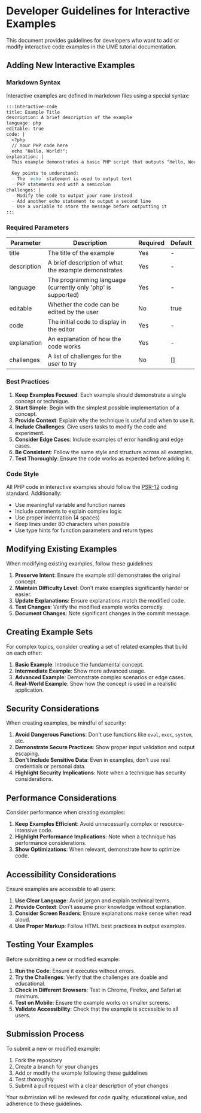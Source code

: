 # Developer Guidelines for Interactive Examples

This document provides guidelines for developers who want to add or modify interactive code examples in the UME tutorial documentation.

## Adding New Interactive Examples

### Markdown Syntax

Interactive examples are defined in markdown files using a special syntax:

```markdown
:::interactive-code
title: Example Title
description: A brief description of the example
language: php
editable: true
code: |
  <?php
  // Your PHP code here
  echo "Hello, World!";
explanation: |
  This example demonstrates a basic PHP script that outputs "Hello, World!".
  
  Key points to understand:
  - The `echo` statement is used to output text
  - PHP statements end with a semicolon
challenges: |
  - Modify the code to output your name instead
  - Add another echo statement to output a second line
  - Use a variable to store the message before outputting it
:::
```

### Required Parameters

| Parameter | Description | Required | Default |
|-----------|-------------|----------|---------|
| title | The title of the example | Yes | - |
| description | A brief description of what the example demonstrates | Yes | - |
| language | The programming language (currently only 'php' is supported) | Yes | - |
| editable | Whether the code can be edited by the user | No | true |
| code | The initial code to display in the editor | Yes | - |
| explanation | An explanation of how the code works | Yes | - |
| challenges | A list of challenges for the user to try | No | [] |

### Best Practices

1. **Keep Examples Focused**: Each example should demonstrate a single concept or technique.
2. **Start Simple**: Begin with the simplest possible implementation of a concept.
3. **Provide Context**: Explain why the technique is useful and when to use it.
4. **Include Challenges**: Give users tasks to modify the code and experiment.
5. **Consider Edge Cases**: Include examples of error handling and edge cases.
6. **Be Consistent**: Follow the same style and structure across all examples.
7. **Test Thoroughly**: Ensure the code works as expected before adding it.

### Code Style

All PHP code in interactive examples should follow the [PSR-12](https://www.php-fig.org/psr/psr-12/) coding standard. Additionally:

- Use meaningful variable and function names
- Include comments to explain complex logic
- Use proper indentation (4 spaces)
- Keep lines under 80 characters when possible
- Use type hints for function parameters and return types

## Modifying Existing Examples

When modifying existing examples, follow these guidelines:

1. **Preserve Intent**: Ensure the example still demonstrates the original concept.
2. **Maintain Difficulty Level**: Don't make examples significantly harder or easier.
3. **Update Explanations**: Ensure explanations match the modified code.
4. **Test Changes**: Verify the modified example works correctly.
5. **Document Changes**: Note significant changes in the commit message.

## Creating Example Sets

For complex topics, consider creating a set of related examples that build on each other:

1. **Basic Example**: Introduce the fundamental concept.
2. **Intermediate Example**: Show more advanced usage.
3. **Advanced Example**: Demonstrate complex scenarios or edge cases.
4. **Real-World Example**: Show how the concept is used in a realistic application.

## Security Considerations

When creating examples, be mindful of security:

1. **Avoid Dangerous Functions**: Don't use functions like `eval`, `exec`, `system`, etc.
2. **Demonstrate Secure Practices**: Show proper input validation and output escaping.
3. **Don't Include Sensitive Data**: Even in examples, don't use real credentials or personal data.
4. **Highlight Security Implications**: Note when a technique has security considerations.

## Performance Considerations

Consider performance when creating examples:

1. **Keep Examples Efficient**: Avoid unnecessarily complex or resource-intensive code.
2. **Highlight Performance Implications**: Note when a technique has performance considerations.
3. **Show Optimizations**: When relevant, demonstrate how to optimize code.

## Accessibility Considerations

Ensure examples are accessible to all users:

1. **Use Clear Language**: Avoid jargon and explain technical terms.
2. **Provide Context**: Don't assume prior knowledge without explanation.
3. **Consider Screen Readers**: Ensure explanations make sense when read aloud.
4. **Use Proper Markup**: Follow HTML best practices in output examples.

## Testing Your Examples

Before submitting a new or modified example:

1. **Run the Code**: Ensure it executes without errors.
2. **Try the Challenges**: Verify that the challenges are doable and educational.
3. **Check in Different Browsers**: Test in Chrome, Firefox, and Safari at minimum.
4. **Test on Mobile**: Ensure the example works on smaller screens.
5. **Validate Accessibility**: Check that the example is accessible to all users.

## Submission Process

To submit a new or modified example:

1. Fork the repository
2. Create a branch for your changes
3. Add or modify the example following these guidelines
4. Test thoroughly
5. Submit a pull request with a clear description of your changes

Your submission will be reviewed for code quality, educational value, and adherence to these guidelines.
